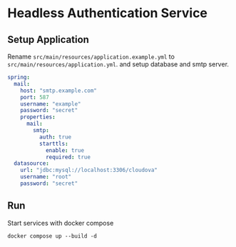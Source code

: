 # Headless Authentication Service

## Setup Application 

Rename `src/main/resources/application.example.yml` to `src/main/resources/application.yml`. and setup database and smtp server.

```yaml
spring:
  mail:
    host: "smtp.example.com"
    port: 587
    username: "example"
    password: "secret"
    properties:
      mail:
        smtp:
          auth: true
          starttls:
            enable: true
            required: true
  datasource:
    url: "jdbc:mysql://localhost:3306/cloudova"
    username: "root"
    password: "secret"
```

## Run

Start services with docker compose

```
docker compose up --build -d
```
